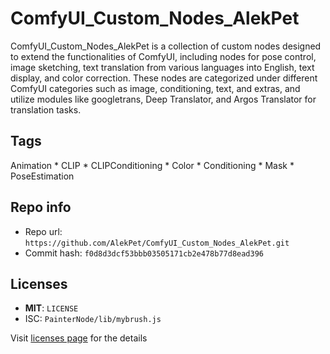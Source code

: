 # ComfyUI_Custom_Nodes_AlekPet
ComfyUI_Custom_Nodes_AlekPet is a collection of custom nodes designed to extend the functionalities of ComfyUI, including nodes for pose control, image sketching, text translation from various languages into English, text display, and color correction. These nodes are categorized under different ComfyUI categories such as image, conditioning, text, and extras, and utilize modules like googletrans, Deep Translator, and Argos Translator for translation tasks.

## Tags
Animation * CLIP * CLIPConditioning * Color * Conditioning * Mask * PoseEstimation

## Repo info
- Repo url: `https://github.com/AlekPet/ComfyUI_Custom_Nodes_AlekPet.git`
- Commit hash: `f0d8d3dcf53bbb03505171cb2e478b77d8ead396`

## Licenses
- **MIT**: `LICENSE`
- ISC: `PainterNode/lib/mybrush.js`

Visit [licenses page](licenses.md) for the details

